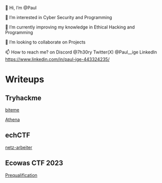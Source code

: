 👋 Hi, I’m @Paul

👀 I’m interested in Cyber Security and Programming

🌱 I’m currently improving my knowledge in Ethical Hacking and Programming

💞️ I’m looking to collaborate on Projects

📫 How to reach me? on Discord @7h30ry Twitter(X) @Paul__ige LinkedIn https://www.linkedin.com/in/paul-ige-443324235/




# Writeups

## Tryhackme
[biteme](https://7h30ry.github.io/writeups/THM/biteme/)

[Athena](https://7h30ry.github.io/writeups/THM/Athena/)

## echCTF
[netz-arbeiter](https://7h30ry.github.io/writeups/echoCTF/netz-arbeiter/)

##  Ecowas CTF 2023 
[Prequalification](https://7h30ry.github.io/writeups/EcowasCTF/)
